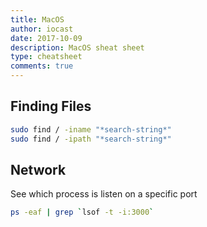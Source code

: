 ```yaml
---
title: MacOS
author: iocast
date: 2017-10-09
description: MacOS sheat sheet
type: cheatsheet
comments: true
---
```



## Finding Files

```bash
sudo find / -iname "*search-string*"
sudo find / -ipath "*search-string*"
```

## Network

See which process is listen on a specific port

```bash
ps -eaf | grep `lsof -t -i:3000`
```
